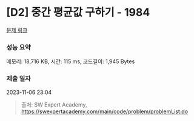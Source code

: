 # [D2] 중간 평균값 구하기 - 1984 

[문제 링크](https://swexpertacademy.com/main/code/problem/problemDetail.do?contestProbId=AV5Pw_-KAdcDFAUq) 

### 성능 요약

메모리: 18,716 KB, 시간: 115 ms, 코드길이: 1,945 Bytes

### 제출 일자

2023-11-06 23:04



> 출처: SW Expert Academy, https://swexpertacademy.com/main/code/problem/problemList.do